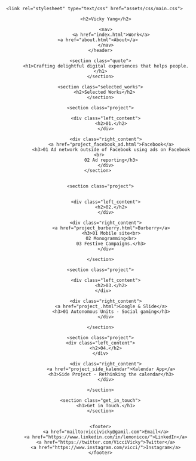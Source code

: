 <!DOCTYPE html>

<html>
<head>
	<title>Vicky Yang</title>

	<link rel="stylesheet" type="text/css" href="assets/css/main.css">
</head>
<body>
	<header>

		<h2>Vicky Yang</h2>

		<nav>
			<a href="index.html">Work</a>
			<a href="about.html">About</a>			
		</nav>
	</header>

	<section class="quote">
		<h1>Crafting delightful digital experiences that helps people.</h1>
	</section>

	<section class="selected_works">
		<h2>Selected Works</h2>	
	</section>

	<section class="project">

		<div class="left_content">
			<h2>01.</h2>
		</div>

		<div class="right_content">
			<a href="project_facebook_ad.html">Facebook</a>
			<h3>01 Ad network outside of Facebook using ads on Facebook <br> 
			02 Ad reporting</h3>
		</div>
	</section>	


	<section class="project">


		<div class="left_content">
			<h2>02.</h2>
		</div>

		<div class="right_content">
			<a href="project_burberry.html">Burberry</a>
			<h3>01 Mobile site<br>
			02 Monogramming<br>
			03 Festive Campaigns.</h3>
		</div>

	</section>

	<section class="project">

		<div class="left_content">
			<h2>03.</h2>
		</div>	
		
		<div class="right_content">
			<a href="project_.html">Google & Slide</a>
			<h3>01 Autonomous Units - Social gaming</h3>
		</div>

	</section>

	<section class="project">
	<div class="left_content">
		<h2>04.</h2>
	</div>
		
		<div class="right_content">
			<a href="project_side_kalendar">Kalendar App</a>
			<h3>Side Project - Rethinking the calendar</h3>
		</div>

	</section>

	<section class="get_in_touch">
		<h1>Get in Touch.</h1>
	</section>

	
	<footer>
		<a href="mailto:viccivicky@gamil.com">Email</a>
		<a href="https://www.linkedin.com/in/lemonicce/">LinkedIn</a>
		<a href="https://twitter.com/VicciVicky">Twitter</a>
		<a href="https://www.instagram.com/vicci/">Instagram</a>
	</footer>
	

</body>
</html>
